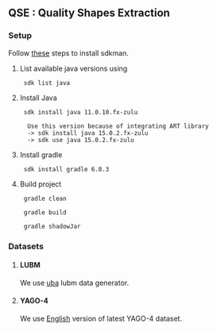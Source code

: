 ## QSE : Quality Shapes Extraction

### Setup

Follow [these](https://sdkman.io/install) steps to install sdkman.
1. List available java versions using
    
        sdk list java
   
2. Install Java

        sdk install java 11.0.10.fx-zulu 
   
         Use this version because of integrating ART library 
         -> sdk install java 15.0.2.fx-zulu
         -> sdk use java 15.0.2.fx-zulu 

3. Install gradle 

        sdk install gradle 6.8.3

4. Build project
       
        gradle clean
    
        gradle build
    
        gradle shadowJar




### Datasets
1. #### LUBM
    We use [uba](https://github.com/rvesse/lubm-uba) lubm data generator.

2. #### YAGO-4
    We use [English](https://yago-knowledge.org/downloads/yago-4) version of latest YAGO-4 dataset.
